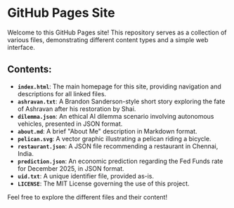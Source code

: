 # GitHub Pages Site

Welcome to this GitHub Pages site! This repository serves as a collection of various files, demonstrating different content types and a simple web interface.

## Contents:

*   **`index.html`**: The main homepage for this site, providing navigation and descriptions for all linked files.
*   **`ashravan.txt`**: A Brandon Sanderson-style short story exploring the fate of Ashravan after his restoration by Shai.
*   **`dilemma.json`**: An ethical AI dilemma scenario involving autonomous vehicles, presented in JSON format.
*   **`about.md`**: A brief "About Me" description in Markdown format.
*   **`pelican.svg`**: A vector graphic illustrating a pelican riding a bicycle.
*   **`restaurant.json`**: A JSON file recommending a restaurant in Chennai, India.
*   **`prediction.json`**: An economic prediction regarding the Fed Funds rate for December 2025, in JSON format.
*   **`uid.txt`**: A unique identifier file, provided as-is.
*   **`LICENSE`**: The MIT License governing the use of this project.

Feel free to explore the different files and their content!